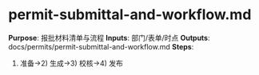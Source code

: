 # permit-submittal-and-workflow.md

**Purpose**: 报批材料清单与流程
**Inputs**: 部门/表单/时点
**Outputs**: docs/permits/permit-submittal-and-workflow.md
**Steps**:

1. 准备→2) 生成→3) 校核→4) 发布
